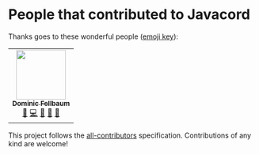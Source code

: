 # People that contributed to Javacord

Thanks goes to these wonderful people ([emoji key](https://allcontributors.org/docs/en/emoji-key)):

<!-- ALL-CONTRIBUTORS-LIST:START - Do not remove or modify this section -->
<!-- prettier-ignore-start -->
<!-- markdownlint-disable -->
<table>
  <tr>
    <td align="center"><a href="https://github.com/KILLEliteMaste"><img src="https://avatars.githubusercontent.com/u/31566807?v=4?s=100" width="100px;" alt=""/><br /><sub><b>Dominic Fellbaum</b></sub></a><br /><a href="#maintenance-KILLEliteMaste" title="Maintenance">🚧</a> <a href="https://github.com/Javacord/Javacord/commits?author=KILLEliteMaste" title="Code">💻</a> <a href="https://github.com/Javacord/Javacord/commits?author=KILLEliteMaste" title="Documentation">📖</a> <a href="https://github.com/Javacord/Javacord/pulls?q=is%3Apr+reviewed-by%3AKILLEliteMaste" title="Reviewed Pull Requests">👀</a> <a href="#question-KILLEliteMaste" title="Answering Questions">💬</a></td>
  </tr>
</table>

<!-- markdownlint-restore -->
<!-- prettier-ignore-end -->

<!-- ALL-CONTRIBUTORS-LIST:END -->

This project follows the [all-contributors](https://allcontributors.org) specification.
Contributions of any kind are welcome!